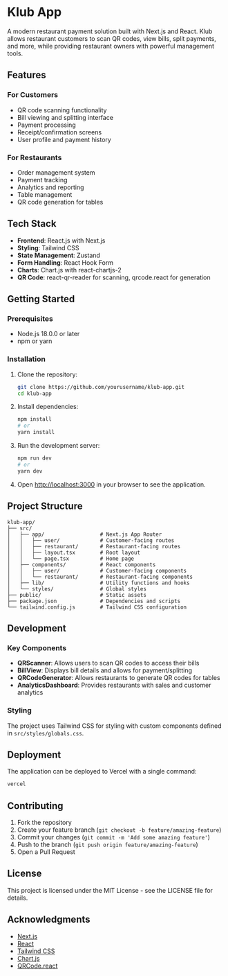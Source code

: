 # Klub App

A modern restaurant payment solution built with Next.js and React. Klub allows restaurant customers to scan QR codes, view bills, split payments, and more, while providing restaurant owners with powerful management tools.

## Features

### For Customers
- QR code scanning functionality
- Bill viewing and splitting interface
- Payment processing
- Receipt/confirmation screens
- User profile and payment history

### For Restaurants
- Order management system
- Payment tracking
- Analytics and reporting
- Table management
- QR code generation for tables

## Tech Stack

- **Frontend**: React.js with Next.js
- **Styling**: Tailwind CSS
- **State Management**: Zustand
- **Form Handling**: React Hook Form
- **Charts**: Chart.js with react-chartjs-2
- **QR Code**: react-qr-reader for scanning, qrcode.react for generation

## Getting Started

### Prerequisites

- Node.js 18.0.0 or later
- npm or yarn

### Installation

1. Clone the repository:
   ```bash
   git clone https://github.com/yourusername/klub-app.git
   cd klub-app
   ```

2. Install dependencies:
   ```bash
   npm install
   # or
   yarn install
   ```

3. Run the development server:
   ```bash
   npm run dev
   # or
   yarn dev
   ```

4. Open [http://localhost:3000](http://localhost:3000) in your browser to see the application.

## Project Structure

```
klub-app/
├── src/
│   ├── app/                  # Next.js App Router
│   │   ├── user/             # Customer-facing routes
│   │   ├── restaurant/       # Restaurant-facing routes
│   │   ├── layout.tsx        # Root layout
│   │   └── page.tsx          # Home page
│   ├── components/           # React components
│   │   ├── user/             # Customer-facing components
│   │   └── restaurant/       # Restaurant-facing components
│   ├── lib/                  # Utility functions and hooks
│   └── styles/               # Global styles
├── public/                   # Static assets
├── package.json              # Dependencies and scripts
└── tailwind.config.js        # Tailwind CSS configuration
```

## Development

### Key Components

- **QRScanner**: Allows users to scan QR codes to access their bills
- **BillView**: Displays bill details and allows for payment/splitting
- **QRCodeGenerator**: Allows restaurants to generate QR codes for tables
- **AnalyticsDashboard**: Provides restaurants with sales and customer analytics

### Styling

The project uses Tailwind CSS for styling with custom components defined in `src/styles/globals.css`.

## Deployment

The application can be deployed to Vercel with a single command:

```bash
vercel
```

## Contributing

1. Fork the repository
2. Create your feature branch (`git checkout -b feature/amazing-feature`)
3. Commit your changes (`git commit -m 'Add some amazing feature'`)
4. Push to the branch (`git push origin feature/amazing-feature`)
5. Open a Pull Request

## License

This project is licensed under the MIT License - see the LICENSE file for details.

## Acknowledgments

- [Next.js](https://nextjs.org/)
- [React](https://reactjs.org/)
- [Tailwind CSS](https://tailwindcss.com/)
- [Chart.js](https://www.chartjs.org/)
- [QRCode.react](https://github.com/zpao/qrcode.react) 